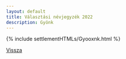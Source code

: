 ```yaml
---
layout: default
title: Választási névjegyzék 2022
description: Gyönk
---
```


{% include settlementHTMLs/Gyooxnk.html %}

[Vissza](./)